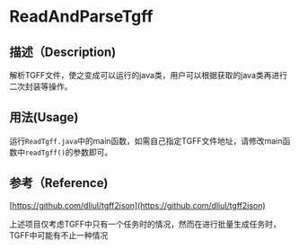 # ReadAndParseTgff

## 描述（Description)

解析TGFF文件，使之变成可以运行的java类，用户可以根据获取的java类再进行二次封装等操作。

## 用法(Usage)

运行`ReadTgff.java`中的main函数，如需自己指定TGFF文件地址，请修改main函数中`readTgff()`的参数即可。

## 参考（Reference)

[https://github.com/dliul/tgff2json](https://github.com/dliul/tgff2json)

上述项目仅考虑TGFF中只有一个任务时的情况，然而在进行批量生成任务时，TGFF中可能有不止一种情况

